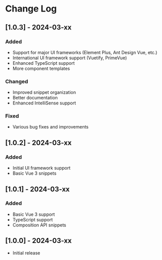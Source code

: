 # Change Log

## [1.0.3] - 2024-03-xx
### Added
- Support for major UI frameworks (Element Plus, Ant Design Vue, etc.)
- International UI framework support (Vuetify, PrimeVue)
- Enhanced TypeScript support
- More component templates

### Changed
- Improved snippet organization
- Better documentation
- Enhanced IntelliSense support

### Fixed
- Various bug fixes and improvements

## [1.0.2] - 2024-03-xx
### Added
- Initial UI framework support
- Basic Vue 3 snippets

## [1.0.1] - 2024-03-xx
### Added
- Basic Vue 3 support
- TypeScript support
- Composition API snippets

## [1.0.0] - 2024-03-xx
- Initial release